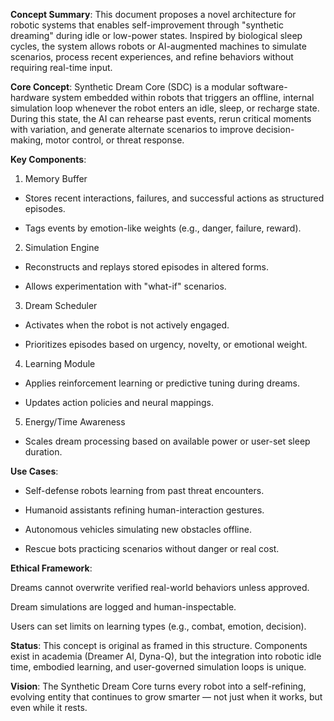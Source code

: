 **Concept Summary**:
This document proposes a novel architecture for robotic systems that enables self-improvement through "synthetic dreaming" during idle or low-power states. Inspired by biological sleep cycles, the system allows robots or AI-augmented machines to simulate scenarios, process recent experiences, and refine behaviors without requiring real-time input.

**Core Concept**:
Synthetic Dream Core (SDC) is a modular software-hardware system embedded within robots that triggers an offline, internal simulation loop whenever the robot enters an idle, sleep, or recharge state. During this state, the AI can rehearse past events, rerun critical moments with variation, and generate alternate scenarios to improve decision-making, motor control, or threat response.

**Key Components**:

1. Memory Buffer

* Stores recent interactions, failures, and successful actions as structured episodes.

* Tags events by emotion-like weights (e.g., danger, failure, reward).

2. Simulation Engine

* Reconstructs and replays stored episodes in altered forms.

* Allows experimentation with "what-if" scenarios.

3. Dream Scheduler

* Activates when the robot is not actively engaged.

* Prioritizes episodes based on urgency, novelty, or emotional weight.

4. Learning Module

* Applies reinforcement learning or predictive tuning during dreams.

* Updates action policies and neural mappings.

5. Energy/Time Awareness

* Scales dream processing based on available power or user-set sleep duration.

**Use Cases**:

* Self-defense robots learning from past threat encounters.

* Humanoid assistants refining human-interaction gestures.

* Autonomous vehicles simulating new obstacles offline.

* Rescue bots practicing scenarios without danger or real cost.

**Ethical Framework**:

Dreams cannot overwrite verified real-world behaviors unless approved.

Dream simulations are logged and human-inspectable.

Users can set limits on learning types (e.g., combat, emotion, decision).

**Status**:
This concept is original as framed in this structure. Components exist in academia (Dreamer AI, Dyna-Q), but the integration into robotic idle time, embodied learning, and user-governed simulation loops is unique.

**Vision**:
The Synthetic Dream Core turns every robot into a self-refining, evolving entity that continues to grow smarter — not just when it works, but even while it rests.
